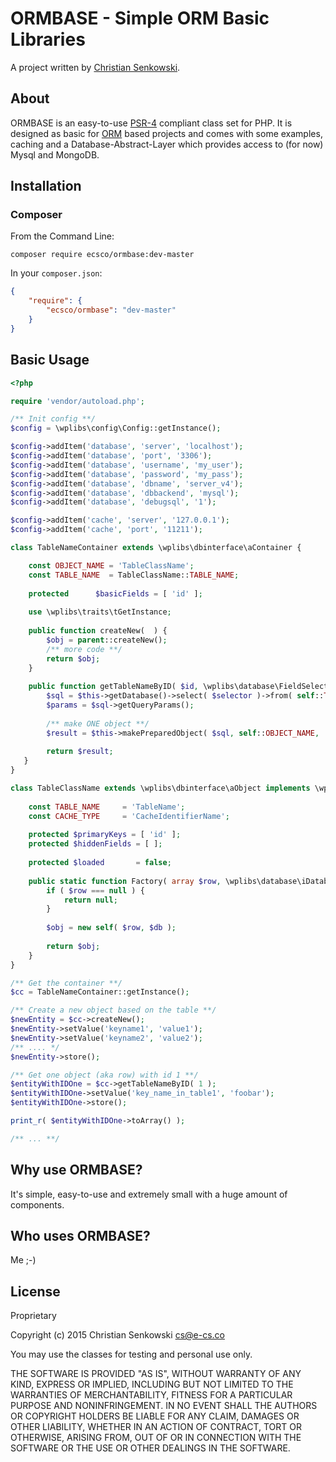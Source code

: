 # ORMBASE - Simple ORM Basic Libraries

A project written by [Christian Senkowski](http://e-cs.co/).

## About

ORMBASE is an easy-to-use [PSR-4](https://github.com/php-fig/fig-standards/blob/master/accepted/PSR-4-autoloader.md)
compliant class set for PHP. It is designed as basic for [ORM](http://en.wikipedia.org/wiki/Object-relational_mapping) based projects 
and comes with some examples, caching and a Database-Abstract-Layer which provides access to (for now) Mysql and MongoDB.

## Installation

### Composer

From the Command Line:

```
composer require ecsco/ormbase:dev-master
```

In your `composer.json`:

``` json
{
    "require": {
        "ecsco/ormbase": "dev-master"
    }
}
```

## Basic Usage

``` php
<?php

require 'vendor/autoload.php';

/** Init config **/
$config = \wplibs\config\Config::getInstance();

$config->addItem('database', 'server', 'localhost');
$config->addItem('database', 'port', '3306');
$config->addItem('database', 'username', 'my_user');
$config->addItem('database', 'password', 'my_pass');
$config->addItem('database', 'dbname', 'server_v4');
$config->addItem('database', 'dbbackend', 'mysql');
$config->addItem('database', 'debugsql', '1');

$config->addItem('cache', 'server', '127.0.0.1');
$config->addItem('cache', 'port', '11211');

class TableNameContainer extends \wplibs\dbinterface\aContainer {

    const OBJECT_NAME = 'TableClassName';
    const TABLE_NAME  = TableClassName::TABLE_NAME;
    
    protected      $basicFields = [ 'id' ];
     
    use \wplibs\traits\tGetInstance;
     
    public function createNew(  ) {
        $obj = parent::createNew();
        /** more code **/
        return $obj;
    }
    
    public function getTableNameByID( $id, \wplibs\database\FieldSelection $selector = null ) {
        $sql = $this->getDatabase()->select( $selector )->from( self::TABLE_NAME )->where( 'id', '=', (int)$id )->limit( 1 );
        $params = $sql->getQueryParams();
     
        /** make ONE object **/
        $result = $this->makePreparedObject( $sql, self::OBJECT_NAME, ...$params );
     
        return $result;
   }
}

class TableClassName extends \wplibs\dbinterface\aObject implements \wplibs\dbinterface\iCachable {
    
    const TABLE_NAME     = 'TableName';
    const CACHE_TYPE     = 'CacheIdentifierName';
    
    protected $primaryKeys = [ 'id' ];
    protected $hiddenFields = [ ];
  
    protected $loaded       = false;
    
    public static function Factory( array $row, \wplibs\database\iDatabase $db ) {
        if ( $row === null ) {
            return null;
        }
  
        $obj = new self( $row, $db );
  
        return $obj;
    }
}

/** Get the container **/
$cc = TableNameContainer::getInstance();

/** Create a new object based on the table **/
$newEntity = $cc->createNew();
$newEntity->setValue('keyname1', 'value1');
$newEntity->setValue('keyname2', 'value2');
/** .... */
$newEntity->store();

/** Get one object (aka row) with id 1 **/
$entityWithIDOne = $cc->getTableNameByID( 1 ); 
$entityWithIDOne->setValue('key_name_in_table1', 'foobar');
$entityWithIDOne->store();

print_r( $entityWithIDOne->toArray() );

/** ... **/

```

## Why use ORMBASE?

It's simple, easy-to-use and extremely small with a huge amount of components.

## Who uses ORMBASE?

Me ;-)


## License

Proprietary

Copyright (c) 2015 Christian Senkowski <cs@e-cs.co>

You may use the classes for testing and personal use only.

THE SOFTWARE IS PROVIDED "AS IS", WITHOUT WARRANTY OF ANY KIND, EXPRESS OR
IMPLIED, INCLUDING BUT NOT LIMITED TO THE WARRANTIES OF MERCHANTABILITY,
FITNESS FOR A PARTICULAR PURPOSE AND NONINFRINGEMENT. IN NO EVENT SHALL THE
AUTHORS OR COPYRIGHT HOLDERS BE LIABLE FOR ANY CLAIM, DAMAGES OR OTHER
LIABILITY, WHETHER IN AN ACTION OF CONTRACT, TORT OR OTHERWISE, ARISING FROM,
OUT OF OR IN CONNECTION WITH THE SOFTWARE OR THE USE OR OTHER DEALINGS IN
THE SOFTWARE.
